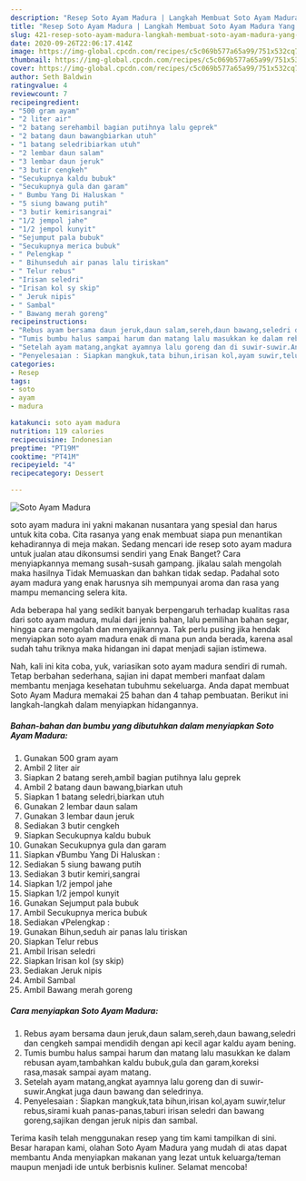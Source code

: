 ```yaml
---
description: "Resep Soto Ayam Madura | Langkah Membuat Soto Ayam Madura Yang Menggugah Selera"
title: "Resep Soto Ayam Madura | Langkah Membuat Soto Ayam Madura Yang Menggugah Selera"
slug: 421-resep-soto-ayam-madura-langkah-membuat-soto-ayam-madura-yang-menggugah-selera
date: 2020-09-26T22:06:17.414Z
image: https://img-global.cpcdn.com/recipes/c5c069b577a65a99/751x532cq70/soto-ayam-madura-foto-resep-utama.jpg
thumbnail: https://img-global.cpcdn.com/recipes/c5c069b577a65a99/751x532cq70/soto-ayam-madura-foto-resep-utama.jpg
cover: https://img-global.cpcdn.com/recipes/c5c069b577a65a99/751x532cq70/soto-ayam-madura-foto-resep-utama.jpg
author: Seth Baldwin
ratingvalue: 4
reviewcount: 7
recipeingredient:
- "500 gram ayam"
- "2 liter air"
- "2 batang serehambil bagian putihnya lalu geprek"
- "2 batang daun bawangbiarkan utuh"
- "1 batang seledribiarkan utuh"
- "2 lembar daun salam"
- "3 lembar daun jeruk"
- "3 butir cengkeh"
- "Secukupnya kaldu bubuk"
- "Secukupnya gula dan garam"
- " Bumbu Yang Di Haluskan "
- "5 siung bawang putih"
- "3 butir kemirisangrai"
- "1/2 jempol jahe"
- "1/2 jempol kunyit"
- "Sejumput pala bubuk"
- "Secukupnya merica bubuk"
- " Pelengkap "
- " Bihunseduh air panas lalu tiriskan"
- " Telur rebus"
- "Irisan seledri"
- "Irisan kol sy skip"
- " Jeruk nipis"
- " Sambal"
- " Bawang merah goreng"
recipeinstructions:
- "Rebus ayam bersama daun jeruk,daun salam,sereh,daun bawang,seledri dan cengkeh sampai mendidih dengan api kecil agar kaldu ayam bening."
- "Tumis bumbu halus sampai harum dan matang lalu masukkan ke dalam rebusan ayam,tambahkan kaldu bubuk,gula dan garam,koreksi rasa,masak sampai ayam matang."
- "Setelah ayam matang,angkat ayamnya lalu goreng dan di suwir-suwir.Angkat juga daun bawang dan seledrinya."
- "Penyelesaian : Siapkan mangkuk,tata bihun,irisan kol,ayam suwir,telur rebus,sirami kuah panas-panas,taburi irisan seledri dan bawang goreng,sajikan dengan jeruk nipis dan sambal."
categories:
- Resep
tags:
- soto
- ayam
- madura

katakunci: soto ayam madura 
nutrition: 119 calories
recipecuisine: Indonesian
preptime: "PT19M"
cooktime: "PT41M"
recipeyield: "4"
recipecategory: Dessert

---
```



![Soto Ayam Madura](https://img-global.cpcdn.com/recipes/c5c069b577a65a99/751x532cq70/soto-ayam-madura-foto-resep-utama.jpg)


soto ayam madura ini yakni makanan nusantara yang spesial dan harus untuk kita coba. Cita rasanya yang enak membuat siapa pun menantikan kehadirannya di meja makan.
Sedang mencari ide resep soto ayam madura untuk jualan atau dikonsumsi sendiri yang Enak Banget? Cara menyiapkannya memang susah-susah gampang. jikalau salah mengolah maka hasilnya Tidak Memuaskan dan bahkan tidak sedap. Padahal soto ayam madura yang enak harusnya sih mempunyai aroma dan rasa yang mampu memancing selera kita.

Ada beberapa hal yang sedikit banyak berpengaruh terhadap kualitas rasa dari soto ayam madura, mulai dari jenis bahan, lalu pemilihan bahan segar, hingga cara mengolah dan menyajikannya. Tak perlu pusing jika hendak menyiapkan soto ayam madura enak di mana pun anda berada, karena asal sudah tahu triknya maka hidangan ini dapat menjadi sajian istimewa.




Nah, kali ini kita coba, yuk, variasikan soto ayam madura sendiri di rumah. Tetap berbahan sederhana, sajian ini dapat memberi manfaat dalam membantu menjaga kesehatan tubuhmu sekeluarga. Anda dapat membuat Soto Ayam Madura memakai 25 bahan dan 4 tahap pembuatan. Berikut ini langkah-langkah dalam menyiapkan hidangannya.

<!--inarticleads1-->

##### Bahan-bahan dan bumbu yang dibutuhkan dalam menyiapkan Soto Ayam Madura:

1. Gunakan 500 gram ayam
1. Ambil 2 liter air
1. Siapkan 2 batang sereh,ambil bagian putihnya lalu geprek
1. Ambil 2 batang daun bawang,biarkan utuh
1. Siapkan 1 batang seledri,biarkan utuh
1. Gunakan 2 lembar daun salam
1. Gunakan 3 lembar daun jeruk
1. Sediakan 3 butir cengkeh
1. Siapkan Secukupnya kaldu bubuk
1. Gunakan Secukupnya gula dan garam
1. Siapkan  √Bumbu Yang Di Haluskan :
1. Sediakan 5 siung bawang putih
1. Sediakan 3 butir kemiri,sangrai
1. Siapkan 1/2 jempol jahe
1. Siapkan 1/2 jempol kunyit
1. Gunakan Sejumput pala bubuk
1. Ambil Secukupnya merica bubuk
1. Sediakan  √Pelengkap :
1. Gunakan  Bihun,seduh air panas lalu tiriskan
1. Siapkan  Telur rebus
1. Ambil Irisan seledri
1. Siapkan Irisan kol (sy skip)
1. Sediakan  Jeruk nipis
1. Ambil  Sambal
1. Ambil  Bawang merah goreng




<!--inarticleads2-->

##### Cara menyiapkan Soto Ayam Madura:

1. Rebus ayam bersama daun jeruk,daun salam,sereh,daun bawang,seledri dan cengkeh sampai mendidih dengan api kecil agar kaldu ayam bening.
1. Tumis bumbu halus sampai harum dan matang lalu masukkan ke dalam rebusan ayam,tambahkan kaldu bubuk,gula dan garam,koreksi rasa,masak sampai ayam matang.
1. Setelah ayam matang,angkat ayamnya lalu goreng dan di suwir-suwir.Angkat juga daun bawang dan seledrinya.
1. Penyelesaian : Siapkan mangkuk,tata bihun,irisan kol,ayam suwir,telur rebus,sirami kuah panas-panas,taburi irisan seledri dan bawang goreng,sajikan dengan jeruk nipis dan sambal.




Terima kasih telah menggunakan resep yang tim kami tampilkan di sini. Besar harapan kami, olahan Soto Ayam Madura yang mudah di atas dapat membantu Anda menyiapkan makanan yang lezat untuk keluarga/teman maupun menjadi ide untuk berbisnis kuliner. Selamat mencoba!
